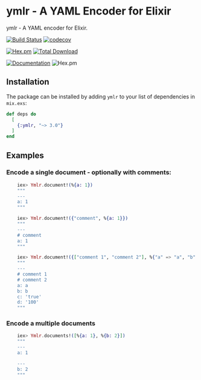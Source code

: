 # ymlr - A YAML Encoder for Elixir

ymlr - A YAML encoder for Elixir.

[![Build Status](https://github.com/ufirstgroup/ymlr/workflows/CI/badge.svg)](https://github.com/ufirstgroup/ymlr/actions?query=workflow%3ACI)
[![codecov](https://codecov.io/gh/ufirstgroup/ymlr/branch/master/graph/badge.svg?token=DSLGDW6KS9)](https://codecov.io/gh/ufirstgroup/ymlr)

[![Hex.pm](http://img.shields.io/hexpm/v/ymlr.svg?style=flat)](https://hex.pm/packages/ymlr)
[![Total Download](https://img.shields.io/hexpm/dt/ymlr.svg)](https://hex.pm/packages/ymlr)

[![Documentation](https://img.shields.io/badge/documentation-on%20hexdocs-green.svg)](https://hexdocs.pm/ymlr/)
![Hex.pm](https://img.shields.io/hexpm/l/ymlr.svg?style=flat)

## Installation

The package can be installed by adding `ymlr` to your list of dependencies in `mix.exs`:

```elixir
def deps do
  [
    {:ymlr, "~> 3.0"}
  ]
end
```

## Examples

### Encode a single document - optionally with comments:

```elixir
    iex> Ymlr.document!(%{a: 1})
    """
    ---
    a: 1
    """

    iex> Ymlr.document!({"comment", %{a: 1}})
    """
    ---
    # comment
    a: 1
    """

    iex> Ymlr.document!({["comment 1", "comment 2"], %{"a" => "a", "b" => :b, "c" => "true", "d" => "100"}})
    """
    ---
    # comment 1
    # comment 2
    a: a
    b: b
    c: 'true'
    d: '100'
    """
```

### Encode a multiple documents

```elixir
    iex> Ymlr.documents!([%{a: 1}, %{b: 2}])
    """
    ---
    a: 1

    ---
    b: 2
    """
```
